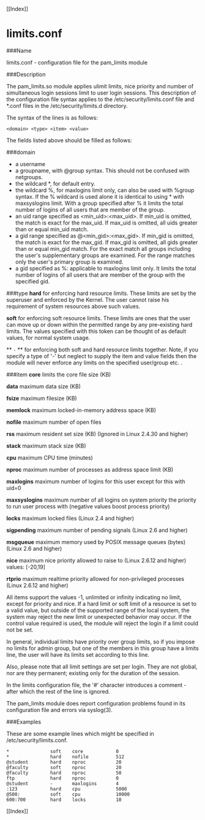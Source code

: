 [[Index]] 


# limits.conf

###Name

limits.conf - configuration file for the pam_limits module

###Description

The pam_limits.so module applies ulimit limits, nice priority and number of simultaneous login sessions limit to user login sessions. This description of the configuration file syntax applies to the /etc/security/limits.conf file and *.conf files in the /etc/security/limits.d directory.

The syntax of the lines is as follows:

`<domain> <type> <item> <value>`

The fields listed above should be filled as follows:

###domain
* a username
* a groupname, with @group syntax. This should not be confused with netgroups.
* the wildcard *, for default entry.
* the wildcard %, for maxlogins limit only, can also be used with %group syntax. If the % wildcard is used alone it is identical to using * with maxsyslogins limit. With a group specified after % it limits the total number of logins of all users that are member of the group.
* an uid range specified as <min_uid>:<max_uid>. If min_uid is omitted, the match is exact for the max_uid. If max_uid is omitted, all uids greater than or equal min_uid match.
* a gid range specified as @<min_gid>:<max_gid>. If min_gid is omitted, the match is exact for the max_gid. If max_gid is omitted, all gids greater than or equal min_gid match. For the exact match all groups including the user's supplementary groups are examined. For the range matches only the user's primary group is examined.
* a gid specified as %:<gid> applicable to maxlogins limit only. It limits the total number of logins of all users that are member of the group with the specified gid.
    
###type
**hard**
  for enforcing hard resource limits. These limits are set by the superuser and enforced by the Kernel. The user cannot raise his requirement of system resources above such values.
  
**soft**
  for enforcing soft resource limits. These limits are ones that the user can move up or down within the permitted range by any pre-existing hard limits. The values specified with this token can be thought of as default values, for normal system usage.

** `-` **
  for enforcing both soft and hard resource limits together.
  Note, if you specify a type of '-' but neglect to supply the item and value fields then the module will never enforce any limits on the specified user/group etc. .

###item
**core**
limits the core file size (KB)

**data**
maximum data size (KB)

**fsize**
maximum filesize (KB)

**memlock**
maximum locked-in-memory address space (KB)

**nofile**
maximum number of open files

**rss**
maximum resident set size (KB) (Ignored in Linux 2.4.30 and higher)

**stack**
maximum stack size (KB)

**cpu**
maximum CPU time (minutes)

**nproc**
maximum number of processes
as address space limit (KB)

**maxlogins**
maximum number of logins for this user except for this with uid=0

**maxsyslogins**
maximum number of all logins on system priority the priority to run user process with (negative values boost process priority)

**locks**
maximum locked files (Linux 2.4 and higher)

**sigpending**
maximum number of pending signals (Linux 2.6 and higher)

**msgqueue**
maximum memory used by POSIX message queues (bytes) (Linux 2.6 and higher)

**nice**
maximum nice priority allowed to raise to (Linux 2.6.12 and higher) values: [-20,19]

**rtprio**
maximum realtime priority allowed for non-privileged processes (Linux 2.6.12 and higher)

All items support the values -1, unlimited or infinity indicating no limit, except for priority and nice.
If a hard limit or soft limit of a resource is set to a valid value, but outside of the supported range of the local system, the system may reject the new limit or unexpected behavior may occur. If the control value required is used, the module will reject the login if a limit could not be set.

In general, individual limits have priority over group limits, so if you impose no limits for admin group, but one of the members in this group have a limits line, the user will have its limits set according to this line.

Also, please note that all limit settings are set per login. They are not global, nor are they permanent; existing only for the duration of the session.

In the limits configuration file, the '#' character introduces a comment - after which the rest of the line is ignored.

The pam_limits module does report configuration problems found in its configuration file and errors via syslog(3).

###Examples

These are some example lines which might be specified in /etc/security/limits.conf.
```
*               soft    core            0
*               hard    nofile          512
@student        hard    nproc           20
@faculty        soft    nproc           20
@faculty        hard    nproc           50
ftp             hard    nproc           0
@student        -       maxlogins       4
:123            hard    cpu             5000
@500:           soft    cpu             10000
600:700         hard    locks           10
```

[[Index]] 
